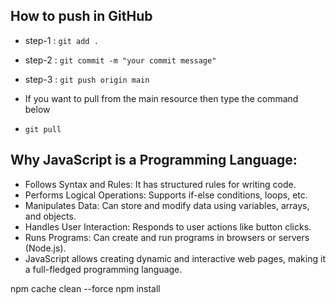 
## How to push in GitHub

- step-1 : `git add .`
- step-2 : `git commit -m "your commit message"`
- step-3 : `git push origin main`

- If you want to pull from the main resource then type the command below
- `git pull`

## Why JavaScript is a Programming Language:

- Follows Syntax and Rules: It has structured rules for writing code.
- Performs Logical Operations: Supports if-else conditions, loops, etc.
- Manipulates Data: Can store and modify data using variables, arrays, and objects.
- Handles User Interaction: Responds to user actions like button clicks.
- Runs Programs: Can create and run programs in browsers or servers (Node.js).
- JavaScript allows creating dynamic and interactive web pages, making it a full-fledged programming language.


npm cache clean --force
npm install
